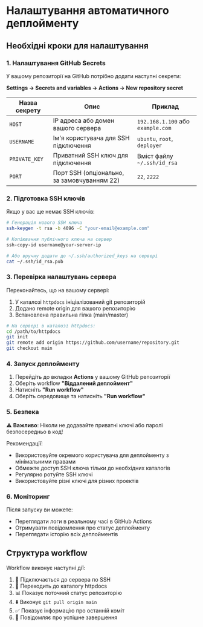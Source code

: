 # Налаштування автоматичного деплойменту

## Необхідні кроки для налаштування

### 1. Налаштування GitHub Secrets

У вашому репозиторії на GitHub потрібно додати наступні секрети:

**Settings → Secrets and variables → Actions → New repository secret**

| Назва секрету | Опис | Приклад |
|---------------|------|---------|
| `HOST` | IP адреса або домен вашого сервера | `192.168.1.100` або `example.com` |
| `USERNAME` | Ім'я користувача для SSH підключення | `ubuntu`, `root`, `deployer` |
| `PRIVATE_KEY` | Приватний SSH ключ для підключення | Вміст файлу `~/.ssh/id_rsa` |
| `PORT` | Порт SSH (опціонально, за замовчуванням 22) | `22`, `2222` |

### 2. Підготовка SSH ключів

Якщо у вас ще немає SSH ключів:

```bash
# Генерація нового SSH ключа
ssh-keygen -t rsa -b 4096 -C "your-email@example.com"

# Копіювання публічного ключа на сервер
ssh-copy-id username@your-server-ip

# Або вручну додати до ~/.ssh/authorized_keys на сервері
cat ~/.ssh/id_rsa.pub
```

### 3. Перевірка налаштувань сервера

Переконайтесь, що на вашому сервері:

1. У каталозі `httpdocs` ініціалізований git репозиторій
2. Додано remote origin для вашого репозиторію
3. Встановлена правильна гілка (main/master)

```bash
# На сервері в каталозі httpdocs:
cd /path/to/httpdocs
git init
git remote add origin https://github.com/username/repository.git
git checkout main
```

### 4. Запуск деплойменту

1. Перейдіть до вкладки **Actions** у вашому GitHub репозиторії
2. Оберіть workflow **"Віддалений деплоймент"**
3. Натисніть **"Run workflow"**
4. Оберіть середовище та натисніть **"Run workflow"**

### 5. Безпека

⚠️ **Важливо**: Ніколи не додавайте приватні ключі або паролі безпосередньо в код!

Рекомендації:
- Використовуйте окремого користувача для деплойменту з мінімальними правами
- Обмежте доступ SSH ключа тільки до необхідних каталогів
- Регулярно ротуйте SSH ключі
- Використовуйте різні ключі для різних проектів

### 6. Моніторинг

Після запуску ви можете:
- Переглядати логи в реальному часі в GitHub Actions
- Отримувати повідомлення про статус деплойменту
- Переглядати історію всіх деплойментів

## Структура workflow

Workflow виконує наступні дії:
1. 🚀 Підключається до сервера по SSH
2. 📂 Переходить до каталогу httpdocs
3. 📊 Показує поточний статус репозиторію
4. ⬇️ Виконує `git pull origin main`
5. ✅ Показує інформацію про останній коміт
6. 🎉 Повідомляє про успішне завершення 